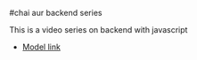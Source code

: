 #chai aur backend series

This is a video series on backend with javascript

- [Model link](https://app.eraser.io/workspace/YtPqZ1VogxGy1jzIDkzj)
